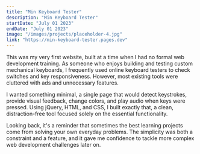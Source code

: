 ```yaml
---
title: "Min Keyboard Tester"
description: "Min Keyboard Tester"
startDate: "July 01 2023"
endDate: "July 01 2023"
image: "/images/projects/placeholder-4.jpg"
link: "https://min-keyboard-tester.pages.dev"
---
```


This was my very first website, built at a time when I had no formal web development training. As someone who enjoys building and testing custom mechanical keyboards, I frequently used online keyboard testers to check switches and key responsiveness. However, most existing tools were cluttered with ads and unnecessary features.

I wanted something minimal, a single page that would detect keystrokes, provide visual feedback, change colors, and play audio when keys were pressed. Using jQuery, HTML, and CSS, I built exactly that, a clean, distraction-free tool focused solely on the essential functionality.

Looking back, it's a reminder that sometimes the best learning projects come from solving your own everyday problems. The simplicity was both a constraint and a feature, and it gave me confidence to tackle more complex web development challenges later on.
